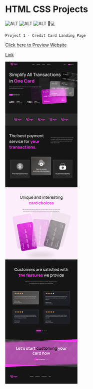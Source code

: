 # HTML CSS Projects

![ALT](https://img.shields.io/badge/-HTML-red)
![ALT](https://img.shields.io/badge/-CSS-yellow)
![ALT](https://img.shields.io/badge/-RESPONSIVE-green)
📱💻

`Project 1 - Credit Card Landing Page`

[Click here to Preview Website](https://tu-card.netlify.app/)

[Link](./Project%201%20-%20Credit%20Card%20Landing%20Page/README.md)

![Alt](./Project%201%20-%20Credit%20Card%20Landing%20Page/Credit%20card%20landing%20page.png)
